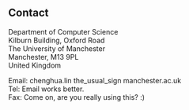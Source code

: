 ## Contact
Department of Computer Science  
Kilburn Building, Oxford Road  
The University of Manchester  
Manchester, M13 9PL  
United Kingdom  

Email: chenghua.lin the_usual_sign manchester.ac.uk  
Tel: Email works better.  
Fax: Come on, are you really using this? :)  

